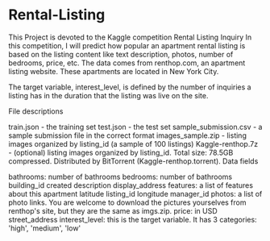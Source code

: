 # Rental-Listing

This Project is devoted to the Kaggle competition Rental Listing Inquiry
In this competition, I will predict how popular an apartment rental listing is based on the listing content like text description, photos, number of bedrooms, price, etc. The data comes from renthop.com, an apartment listing website. These apartments are located in New York City.

The target variable, interest_level, is defined by the number of inquiries a listing has in the duration that the listing was live on the site. 

File descriptions

train.json - the training set
test.json - the test set
sample_submission.csv - a sample submission file in the correct format
images_sample.zip - listing images organized by listing_id (a sample of 100 listings)
Kaggle-renthop.7z - (optional) listing images organized by listing_id. Total size: 78.5GB compressed. Distributed by BitTorrent (Kaggle-renthop.torrent). 
Data fields

bathrooms: number of bathrooms
bedrooms: number of bathrooms
building_id
created
description
display_address
features: a list of features about this apartment
latitude
listing_id
longitude
manager_id
photos: a list of photo links. You are welcome to download the pictures yourselves from renthop's site, but they are the same as imgs.zip. 
price: in USD
street_address
interest_level: this is the target variable. It has 3 categories: 'high', 'medium', 'low'
